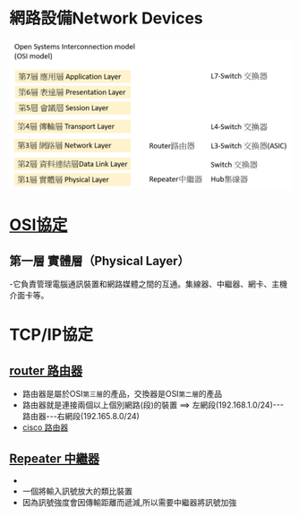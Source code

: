 # 網路設備Network Devices

![網路設備Network Devices](網路設備.png)

# [OSI協定](https://zh.wikipedia.org/wiki/OSI%E6%A8%A1%E5%9E%8B#%E7%AC%AC1%E5%B1%A4_%E5%AF%A6%E9%AB%94%E5%B1%A4)
## 第一層 實體層（Physical Layer）
-它負責管理電腦通訊裝置和網路媒體之間的互通。集線器、中繼器、網卡、主機介面卡等。

# TCP/IP協定
## [router 路由器](https://zh.wikipedia.org/wiki/%E8%B7%AF%E7%94%B1%E5%99%A8)

- 路由器是屬於OSI`第三層`的產品，交換器是OSI`第二層`的產品
- 路由器就是連接兩個以上個別網路(段)的裝置 ==>  左網段(192.168.1.0/24)---路由器---右網段(192.165.8.0/24)
- [cisco 路由器](https://www.cisco.com/c/en/us/products/routers/900-series-integrated-services-routers-isr/index.html)

## [Repeater 中繼器](https://zh.wikipedia.org/wiki/%E4%B8%AD%E7%BB%A7%E5%99%A8)

-
- 一個將輸入訊號放大的類比裝置
- 因為訊號強度會因傳輸距離而遞減,所以需要中繼器將訊號加強
